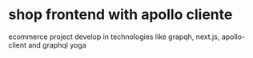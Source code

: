 # shop frontend with apollo cliente
ecommerce project develop in technologies like grapqh, next.js, apollo-client and graphql yoga
